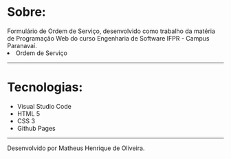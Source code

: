 <h1>Sobre:</h1>
Formulário de Ordem de Serviço, desenvolvido como trabalho da matéria de Programação Web do curso Engenharia de Software IFPR - Campus Paranavaí.
<br>
<li href="https://mthws167.github.io/OrdemServico/">Ordem de Serviço</li>
<hr>
<h1>Tecnologias:</h1>
<ul>
  <li>Visual Studio Code</li>
  <li>HTML 5</li>
  <li>CSS 3</li>
  <li>Github Pages</li>
</ul>
<hr>
Desenvolvido por Matheus Henrique de Oliveira.
